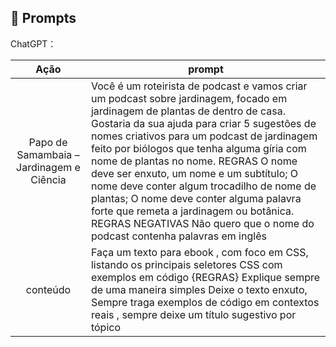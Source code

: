 ## 🧠 Prompts


ChatGPT：

|   Ação   | prompt                                                                                                                                                                                                                                                                         |
| :------: | ------------------------------------------------------------------------------------------------------------------------------------------------------------------------------------------------------------------------------------------------------------------------------ |
|  Papo de Samambaia – Jardinagem e Ciência  | Você é um roteirista de podcast e vamos criar um podcast sobre jardinagem, focado em jardinagem de plantas de dentro de casa. Gostaria da sua ajuda para criar 5 sugestões de nomes criativos para um podcast de jardinagem feito por biólogos que tenha alguma gíria com nome de plantas no nome. REGRAS  O nome deve ser enxuto, um nome e um subtítulo;  O nome deve conter algum trocadilho de nome de plantas;  O nome deve conter alguma palavra forte que remeta a jardinagem ou botânica. REGRAS NEGATIVAS  Não quero que o nome do podcast contenha palavras em inglês                                                 |
| conteúdo | Faça um texto para ebook , com foco em CSS, listando os principais seletores CSS com exemplos em código {REGRAS} Explique sempre de uma maneira simples Deixe o texto enxuto, Sempre traga exemplos de código em contextos reais , sempre deixe um título sugestivo por tópico |

